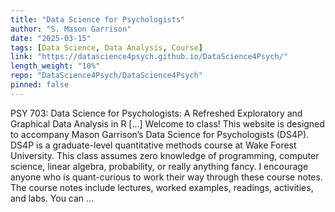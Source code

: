 ```yaml
---
title: "Data Science for Psychologists"
author: "S. Mason Garrison"
date: "2025-03-15"
tags: [Data Science, Data Analysis, Course]
link: "https://datascience4psych.github.io/DataScience4Psych/"
length_weight: "10%"
repo: "DataScience4Psych/DataScience4Psych"
pinned: false
---
```


PSY 703: Data Science for Psychologists: A Refreshed Exploratory and Graphical Data Analysis in R [...] Welcome to class! This website is designed to accompany Mason Garrison’s Data Science for Psychologists (DS4P). DS4P is a graduate-level quantitative methods course at Wake Forest University. This class assumes zero knowledge of programming, computer science, linear algebra, probability, or really anything fancy. I encourage anyone who is quant-curious to work their way through these course notes. The course notes include lectures, worked examples, readings, activities, and labs. You can ...
